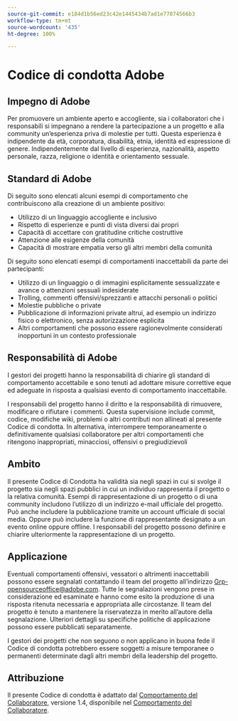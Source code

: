 ```yaml
---
source-git-commit: e184d1b56ed23c42e1445434b7ad1e77874566b3
workflow-type: tm+mt
source-wordcount: '435'
ht-degree: 100%

---
```

# Codice di condotta Adobe

## Impegno di Adobe

Per promuovere un ambiente aperto e accogliente, sia i collaboratori che i responsabili si impegnano a rendere la partecipazione a un progetto e alla community un’esperienza priva di molestie per tutti. Questa esperienza è indipendente da età, corporatura, disabilità, etnia, identità ed espressione di genere. Indipendentemente dal livello di esperienza, nazionalità, aspetto personale, razza, religione o identità e orientamento sessuale.

## Standard di Adobe

Di seguito sono elencati alcuni esempi di comportamento che contribuiscono alla creazione di un ambiente positivo:

* Utilizzo di un linguaggio accogliente e inclusivo
* Rispetto di esperienze e punti di vista diversi dai propri
* Capacità di accettare con gratitudine critiche costruttive
* Attenzione alle esigenze della comunità
* Capacità di mostrare empatia verso gli altri membri della comunità

Di seguito sono elencati esempi di comportamenti inaccettabili da parte dei partecipanti:

* Utilizzo di un linguaggio o di immagini esplicitamente sessualizzate e avance o attenzioni sessuali indesiderate
* Trolling, commenti offensivi/sprezzanti e attacchi personali o politici
* Molestie pubbliche o private
* Pubblicazione di informazioni private altrui, ad esempio un indirizzo fisico o elettronico, senza autorizzazione esplicita
* Altri comportamenti che possono essere ragionevolmente considerati inopportuni in un contesto professionale

## Responsabilità di Adobe

I gestori dei progetti hanno la responsabilità di chiarire gli standard di comportamento accettabile e sono tenuti ad adottare misure correttive eque ed adeguate in risposta a qualsiasi evento di comportamento inaccettabile.

I responsabili del progetto hanno il diritto e la responsabilità di rimuovere, modificare o rifiutare i commenti. Questa supervisione include commit, codice, modifiche wiki, problemi o altri contributi non allineati al presente Codice di condotta. In alternativa, interrompere temporaneamente o definitivamente qualsiasi collaboratore per altri comportamenti che ritengono inappropriati, minacciosi, offensivi o pregiudizievoli

## Ambito

Il presente Codice di Condotta ha validità sia negli spazi in cui si svolge il progetto sia negli spazi pubblici in cui un individuo rappresenta il progetto o la relativa comunità. Esempi di rappresentazione di un progetto o di una community includono l’utilizzo di un indirizzo e-mail ufficiale del progetto. Può anche includere la pubblicazione tramite un account ufficiale di social media. Oppure può includere la funzione di rappresentante designato a un evento online oppure offline. I responsabili del progetto possono definire e chiarire ulteriormente la rappresentazione di un progetto.

## Applicazione

Eventuali comportamenti offensivi, vessatori o altrimenti inaccettabili possono essere segnalati contattando il team del progetto all’indirizzo Grp-opensourceoffice@adobe.com. Tutte le segnalazioni vengono prese in considerazione ed esaminate e hanno come esito la produzione di una risposta ritenuta necessaria e appropriata alle circostanze. Il team del progetto è tenuto a mantenere la riservatezza in merito all’autore della segnalazione. Ulteriori dettagli su specifiche politiche di applicazione possono essere pubblicati separatamente.

I gestori dei progetti che non seguono o non applicano in buona fede il Codice di condotta potrebbero essere soggetti a misure temporanee o permanenti determinate dagli altri membri della leadership del progetto.

## Attribuzione

Il presente Codice di condotta è adattato dal [Comportamento del Collaboratore](https://www.contributor-covenant.org/), versione 1.4, disponibile nel [Comportamento del Collaboratore](https://www.contributor-covenant.org/version/1/4/code-of-conduct/).
